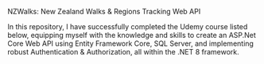 NZWalks: New Zealand Walks & Regions Tracking Web API

In this repository, I have successfully completed the Udemy course listed below, equipping myself with the knowledge and skills to create an ASP.Net Core Web API using Entity Framework Core, SQL Server, and implementing robust Authentication & Authorization, all within the .NET 8 framework.
